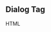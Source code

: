 
## Dialog Tag

HTML <dialog> tag is used to create a new popup dialog on a web page. This tag represents a dialog box or other interactive component like window.

The <dialog> element uses a boolean attribute called open that activate element and facilitate user to interact with it.

HTML dialog is a new tag introduced in HTML5.



## Usage

### Script

Import as ES modules:

```js
import '@github/details-dialog-element'
```

Include with a script tag:

```html
<script type="module" src="./node_modules/@github/details-dialog-element/dist/index.js">
```

### Markup

```html
<details>
  <summary>Open dialog</summary>
  <details-dialog>
    Modal content
    <button type="button" data-close-dialog>Close</button>
  </details-dialog>
</details>
```

### References

- [Dialog info](https://developer.mozilla.org/en-US/docs/Web/HTML/Element/dialog)
- [What is a Dialog tag](https://www.educative.io/edpresso/what-is-dialog-element-in-html)
